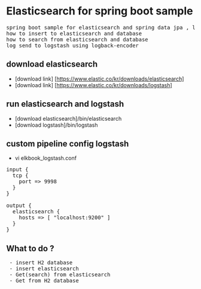 # Elasticsearch for spring boot sample

<pre>
spring boot sample for elasticsearch and spring data jpa , logstash
how to insert to elasticsearch and database
how to search from elasticsearch and database
log send to logstash using logback-encoder
</pre>

## download elasticsearch
* [download link] [https://www.elastic.co/kr/downloads/elasticsearch]
* [download link] [https://www.elastic.co/kr/downloads/logstash]

## run elasticsearch and logstash
* [download elasticsearch]/bin/elasticsearch
* [download logstash]/bin/logstash

## custom pipeline config logstash

* vi elkbook_logstash.conf

<pre>
input {
  tcp {
    port => 9998
  }
}

output {
  elasticsearch {
    hosts => [ "localhost:9200" ]
  }
}
</pre>

## What to do ?
<pre>
 - insert H2 database
 - insert elasticsearch
 - Get(search) from elasticsearch
 - Get from H2 database
</pre>
